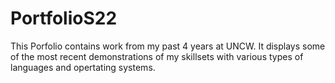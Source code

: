 # PortfolioS22

This Porfolio contains work from my past 4 years at UNCW. It displays some of the most recent demonstrations of my skillsets with various types of languages and opertating systems. 
